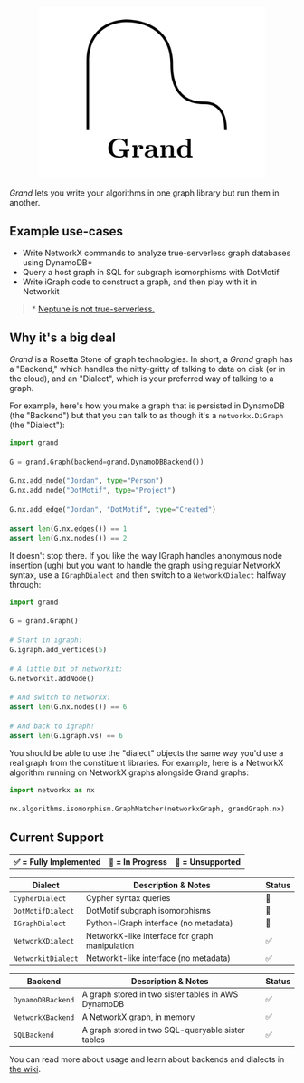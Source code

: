 <div align=center><img src="docs/grand.png" width=400 /></div>

_Grand_ lets you write your algorithms in one graph library but run them in another.

## Example use-cases

-   Write NetworkX commands to analyze true-serverless graph databases using DynamoDB\*
-   Query a host graph in SQL for subgraph isomorphisms with DotMotif
-   Write iGraph code to construct a graph, and then play with it in Networkit

> \* [Neptune is not true-serverless.](docs/What-About-Neptune.md)

## Why it's a big deal

_Grand_ is a Rosetta Stone of graph technologies. In short, a _Grand_ graph has a "Backend," which handles the nitty-gritty of talking to data on disk (or in the cloud), and an "Dialect", which is your preferred way of talking to a graph.

For example, here's how you make a graph that is persisted in DynamoDB (the "Backend") but that you can talk to as though it's a `networkx.DiGraph` (the "Dialect"):

```python
import grand

G = grand.Graph(backend=grand.DynamoDBBackend())

G.nx.add_node("Jordan", type="Person")
G.nx.add_node("DotMotif", type="Project")

G.nx.add_edge("Jordan", "DotMotif", type="Created")

assert len(G.nx.edges()) == 1
assert len(G.nx.nodes()) == 2
```

It doesn't stop there. If you like the way IGraph handles anonymous node insertion (ugh) but you want to handle the graph using regular NetworkX syntax, use a `IGraphDialect` and then switch to a `NetworkXDialect` halfway through:

```python
import grand

G = grand.Graph()

# Start in igraph:
G.igraph.add_vertices(5)

# A little bit of networkit:
G.networkit.addNode()

# And switch to networkx:
assert len(G.nx.nodes()) == 6

# And back to igraph!
assert len(G.igraph.vs) == 6
```

You should be able to use the "dialect" objects the same way you'd use a real graph from the constituent libraries. For example, here is a NetworkX algorithm running on NetworkX graphs alongside Grand graphs:

```python
import networkx as nx

nx.algorithms.isomorphism.GraphMatcher(networkxGraph, grandGraph.nx)
```

## Current Support

<table><tr>
<th>✅ = Fully Implemented</th>
<th>🤔 = In Progress</th>
<th>🔴 = Unsupported</th>
</tr></table>

| Dialect           | Description & Notes                            | Status |
| ----------------- | ---------------------------------------------- | ------ |
| `CypherDialect`   | Cypher syntax queries                          | 🔴     |
| `DotMotifDialect` | DotMotif subgraph isomorphisms                 | 🤔     |
| `IGraphDialect`   | Python-IGraph interface (no metadata)          | 🤔     |
| `NetworkXDialect` | NetworkX-like interface for graph manipulation | ✅     |
| `NetworkitDialect` | Networkit-like interface (no metadata)        | ✅     |

| Backend           | Description & Notes                                 | Status |
| ----------------- | --------------------------------------------------- | ------ |
| `DynamoDBBackend` | A graph stored in two sister tables in AWS DynamoDB | ✅     |
| `NetworkXBackend` | A NetworkX graph, in memory                         | ✅     |
| `SQLBackend`      | A graph stored in two SQL-queryable sister tables   | ✅     |

You can read more about usage and learn about backends and dialects in [the wiki](https://github.com/aplbrain/grand/wiki).
